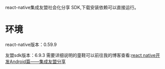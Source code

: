react-native集成友盟社会化分享 SDK,下载安装依赖可以直接运行。
# 环境
react-native版本：0.59.9

友盟sdk版本：6.9.3
需要详细说明的童鞋可以前往我的博客查看:[react native开发Android篇——集成友盟分享](https://blog.csdn.net/weixin_38233549/article/details/100139156)
